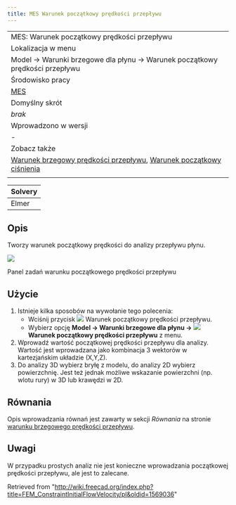 ```yaml
---
title: MES Warunek początkowy prędkości przepływu
---
```


|                                                                                                                                                                                                              |
| ------------------------------------------------------------------------------------------------------------------------------------------------------------------------------------------------------------ |
| MES: Warunek początkowy prędkości przepływu                                                                                                                                                                  |
| Lokalizacja w menu                                                                                                                                                                                           |
| Model → Warunki brzegowe dla płynu → Warunek początkowy prędkości przepływu                                                                                                                                  |
| Środowisko pracy                                                                                                                                                                                             |
| [MES](/FEM_Workbench/pl "FEM Workbench/pl")                                                                                                                                                                  |
| Domyślny skrót                                                                                                                                                                                               |
| _brak_                                                                                                                                                                                                       |
| Wprowadzono w wersji                                                                                                                                                                                         |
| -                                                                                                                                                                                                            |
| Zobacz także                                                                                                                                                                                                 |
| [Warunek brzegowy prędkości przepływu](/FEM_ConstraintFlowVelocity/pl "FEM ConstraintFlowVelocity/pl"), [Warunek początkowy ciśnienia](/FEM_ConstraintInitialPressure/pl "FEM ConstraintInitialPressure/pl") |
|                                                                                                                                                                                                              |

| Solvery |
| ------- |
| Elmer   |

## Opis

Tworzy warunek początkowy prędkości do analizy przepływu płynu.

![](/images/FEM_InitialFlowVelocity_dialog.png)

Panel zadań warunku początkowego prędkości przepływu

## Użycie

1. Istnieje kilka sposobów na wywołanie tego polecenia:
   - Wciśnij przycisk ![](/images/FEM_ConstraintInitialFlowVelocity.svg) Warunek początkowy prędkości przepływu.
   - Wybierz opcję **Model → Warunki brzegowe dla płynu → ![](/images/FEM_ConstraintInitialFlowVelocity.svg) Warunek początkowy prędkości przepływu** z menu.
2. Wprowadź wartość początkowej prędkości przepływu dla analizy. Wartość jest wprowadzana jako kombinacja 3 wektorów w kartezjańskim układzie (X,Y,Z).
3. Do analizy 3D wybierz bryłę z modelu, do analizy 2D wybierz powierzchnię. Jest też jednak możliwe wskazanie powierzchni (np. wlotu rury) w 3D lub krawędzi w 2D.

## Równania

Opis wprowadzania równań jest zawarty w sekcji _Równania_ na stronie [warunku brzegowego prędkości przepływu](/FEM_ConstraintFlowVelocity#Formulas/pl "FEM ConstraintFlowVelocity").

## Uwagi

W przypadku prostych analiz nie jest konieczne wprowadzania początkowej prędkości przepływu, ale jest to zalecane.

Retrieved from "<http://wiki.freecad.org/index.php?title=FEM_ConstraintInitialFlowVelocity/pl&oldid=1569036>"
